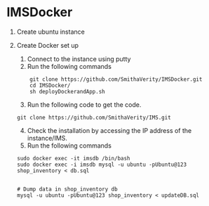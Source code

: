 # IMSDocker


1)	Create ubuntu instance
2)	Create Docker set up
    1.	Connect to the instance using putty
    2.	Run the following commands
    
    ```
        git clone https://github.com/SmithaVerity/IMSDocker.git 
        cd IMSDocker/
        sh deployDockerandApp.sh
    ```
    3.	Run the following code to get the code.

    ```
    git clone https://github.com/SmithaVerity/IMS.git
    ```

    4.	Check the installation by accessing the IP address of the instance/IMS.
    5. Run the following commands
    
    ```
    sudo docker exec -it imsdb /bin/bash
    sudo docker exec -i imsdb mysql -u ubuntu -pUbuntu@123 shop_inventory < db.sql

    
    # Dump data in shop_inventory db
    mysql -u ubuntu -pUbuntu@123 shop_inventory < updateDB.sql
